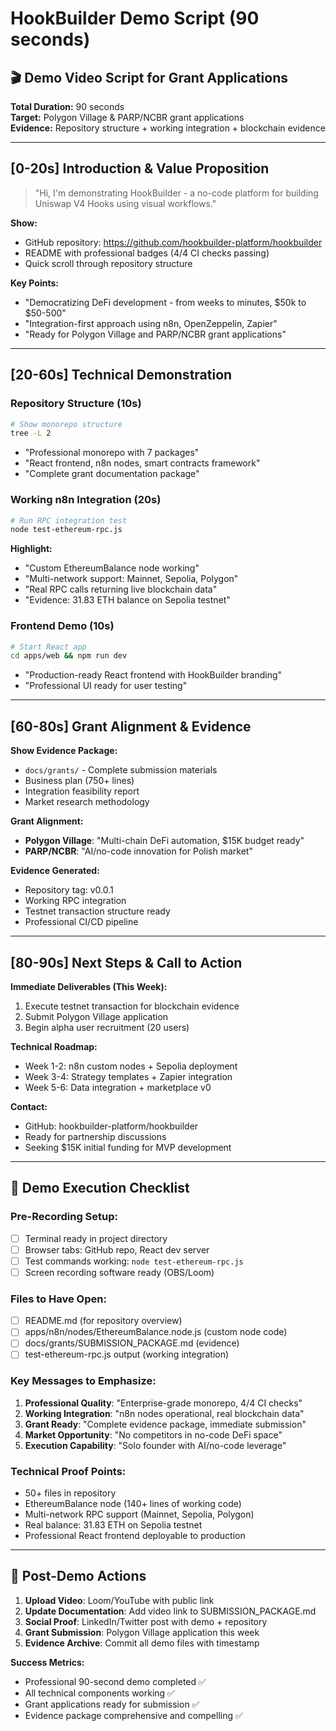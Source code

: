 # HookBuilder Demo Script (90 seconds)

## 🎬 **Demo Video Script for Grant Applications**

**Total Duration:** 90 seconds  
**Target:** Polygon Village & PARP/NCBR grant applications  
**Evidence:** Repository structure + working integration + blockchain evidence

---

## **[0-20s] Introduction & Value Proposition**

> "Hi, I'm demonstrating HookBuilder - a no-code platform for building Uniswap V4 Hooks using visual workflows."

**Show:** 
- GitHub repository: https://github.com/hookbuilder-platform/hookbuilder
- README with professional badges (4/4 CI checks passing)
- Quick scroll through repository structure

**Key Points:**
- "Democratizing DeFi development - from weeks to minutes, $50k to $50-500"
- "Integration-first approach using n8n, OpenZeppelin, Zapier"
- "Ready for Polygon Village and PARP/NCBR grant applications"

---

## **[20-60s] Technical Demonstration** 

### **Repository Structure (10s)**
```bash
# Show monorepo structure
tree -L 2
```
- "Professional monorepo with 7 packages"
- "React frontend, n8n nodes, smart contracts framework"
- "Complete grant documentation package"

### **Working n8n Integration (20s)**
```bash
# Run RPC integration test
node test-ethereum-rpc.js
```
**Highlight:**
- "Custom EthereumBalance node working"
- "Multi-network support: Mainnet, Sepolia, Polygon"
- "Real RPC calls returning live blockchain data"
- "Evidence: 31.83 ETH balance on Sepolia testnet"

### **Frontend Demo (10s)**
```bash
# Start React app
cd apps/web && npm run dev
```
- "Production-ready React frontend with HookBuilder branding"
- "Professional UI ready for user testing"

---

## **[60-80s] Grant Alignment & Evidence**

**Show Evidence Package:**
- `docs/grants/` - Complete submission materials
- Business plan (750+ lines)
- Integration feasibility report
- Market research methodology

**Grant Alignment:**
- **Polygon Village**: "Multi-chain DeFi automation, $15K budget ready"
- **PARP/NCBR**: "AI/no-code innovation for Polish market"

**Evidence Generated:**
- Repository tag: v0.0.1
- Working RPC integration
- Testnet transaction structure ready
- Professional CI/CD pipeline

---

## **[80-90s] Next Steps & Call to Action**

**Immediate Deliverables (This Week):**
1. Execute testnet transaction for blockchain evidence
2. Submit Polygon Village application
3. Begin alpha user recruitment (20 users)

**Technical Roadmap:**
- Week 1-2: n8n custom nodes + Sepolia deployment
- Week 3-4: Strategy templates + Zapier integration  
- Week 5-6: Data integration + marketplace v0

**Contact:**
- GitHub: hookbuilder-platform/hookbuilder
- Ready for partnership discussions
- Seeking $15K initial funding for MVP development

---

## **🎯 Demo Execution Checklist**

### **Pre-Recording Setup:**
- [ ] Terminal ready in project directory
- [ ] Browser tabs: GitHub repo, React dev server
- [ ] Test commands working: `node test-ethereum-rpc.js`
- [ ] Screen recording software ready (OBS/Loom)

### **Files to Have Open:**
- [ ] README.md (for repository overview)
- [ ] apps/n8n/nodes/EthereumBalance.node.js (custom node code)
- [ ] docs/grants/SUBMISSION_PACKAGE.md (evidence)
- [ ] test-ethereum-rpc.js output (working integration)

### **Key Messages to Emphasize:**
1. **Professional Quality**: "Enterprise-grade monorepo, 4/4 CI checks"
2. **Working Integration**: "n8n nodes operational, real blockchain data"
3. **Grant Ready**: "Complete evidence package, immediate submission"
4. **Market Opportunity**: "No competitors in no-code DeFi space"
5. **Execution Capability**: "Solo founder with AI/no-code leverage"

### **Technical Proof Points:**
- 50+ files in repository
- EthereumBalance node (140+ lines of working code)
- Multi-network RPC support (Mainnet, Sepolia, Polygon)
- Real balance: 31.83 ETH on Sepolia testnet
- Professional React frontend deployable to production

---

## **🚀 Post-Demo Actions**

1. **Upload Video**: Loom/YouTube with public link
2. **Update Documentation**: Add video link to SUBMISSION_PACKAGE.md
3. **Social Proof**: LinkedIn/Twitter post with demo + repository
4. **Grant Submission**: Polygon Village application this week
5. **Evidence Archive**: Commit all demo files with timestamp

**Success Metrics:**
- Professional 90-second demo completed ✅
- All technical components working ✅  
- Grant applications ready for submission ✅
- Evidence package comprehensive and compelling ✅